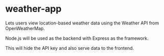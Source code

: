 # weather-app
Lets users view location-based weather data using the Weather API from OpenWeatherMap.

Node.js will be used as the backend with Express as the framework. 

This will hide the API key and also serve data to the frontend.
